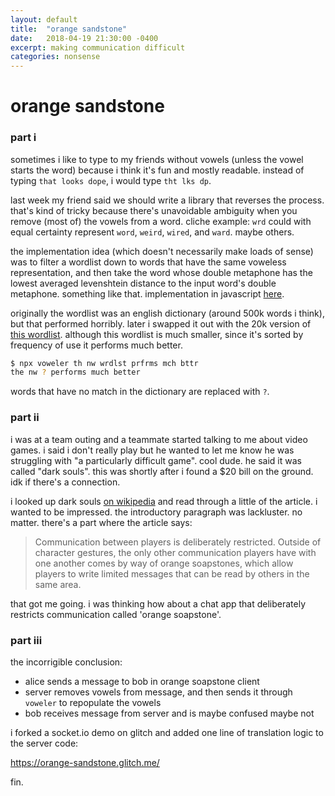 ```yaml
---
layout: default
title:  "orange sandstone"
date:   2018-04-19 21:30:00 -0400
excerpt: making communication difficult
categories: nonsense
---
```

# orange sandstone

### part i
sometimes i like to type to my friends without vowels (unless the vowel starts the word) because i think it's fun and mostly readable. instead of typing `that looks dope`, i would type `tht lks dp`. 

last week my friend said we should write a library that reverses the process. that's kind of tricky because there's unavoidable ambiguity when you remove (most of) the vowels from a word. cliche example: `wrd` could with equal certainty represent `word`, `weird`, `wired`, and `ward`. maybe others. 

the implementation idea (which doesn't necessarily make loads of sense) was to filter a wordlist down to words that have the same voweless representation, and then take the word whose double metaphone has the lowest averaged levenshtein distance to the input word's double metaphone. something like that. implementation in javascript [here](https://github.com/stripedpajamas/voweler).

originally the wordlist was an english dictionary (around 500k words i think), but that performed horribly. later i swapped it out with the 20k version of [this wordlist](https://github.com/first20hours/google-10000-english). although this wordlist is much smaller, since it's sorted by frequency of use it performs much better.

```bash
$ npx voweler th nw wrdlst prfrms mch bttr
the nw ? performs much better
```

words that have no match in the dictionary are replaced with `?`. 

### part ii
i was at a team outing and a teammate started talking to me about video games. i said i don't really play but he wanted to let me know he was struggling with "a particularly difficult game". cool dude. he said it was called "dark souls". this was shortly after i found a $20 bill on the ground. idk if there's a connection.

i looked up dark souls [on wikipedia](https://en.wikipedia.org/wiki/Dark_Souls) and read through a little of the article. i wanted to be impressed. the introductory paragraph was lackluster. no matter. there's a part where the article says:

> Communication between players is deliberately restricted. Outside of character gestures, the only other communication players have with one another comes by way of orange soapstones, which allow players to write limited messages that can be read by others in the same area.

that got me going. i was thinking how about a chat app that deliberately restricts communication called 'orange soapstone'.

### part iii
the incorrigible conclusion:
- alice sends a message to bob in orange soapstone client
- server removes vowels from message, and then sends it through `voweler` to repopulate the vowels
- bob receives message from server and is maybe confused maybe not

i forked a socket.io demo on glitch and added one line of translation logic to the server code:

https://orange-sandstone.glitch.me/

fin.

